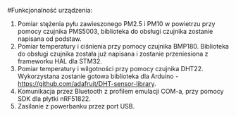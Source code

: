 #Funkcjonalność urządzenia:
1. Pomiar stężenia pyłu zawieszonego PM2.5 i PM10 w powietrzu przy pomocy czujnika PMS5003, biblioteka do obsługi czujnika zostanie napisana od podstaw.
2. Pomiar temperatury i ciśnienia przy pomocy czujnika BMP180. Biblioteka do obsługi czujnika została już napisana i zostanie przeniesiona z frameworku HAL dla STM32.
3. Pomiar temperatury i wilgotności przy pomocy czujnika DHT22. Wykorzystana zostanie gotowa biblioteka dla Arduino - https://github.com/adafruit/DHT-sensor-library.
4. Komunikacja przez Bluetooth z profilem emulacji COM-a, przy pomocy SDK dla płytki nRF51822.
5. Zasilanie z powerbanku przez port USB.
